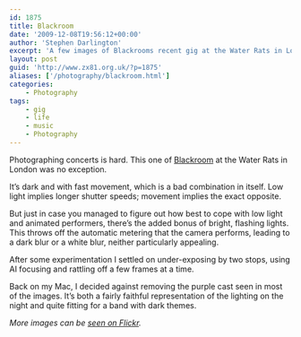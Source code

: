 ```yaml
---
id: 1875
title: Blackroom
date: '2009-12-08T19:56:12+00:00'
author: 'Stephen Darlington'
excerpt: 'A few images of Blackrooms recent gig at the Water Rats in London.'
layout: post
guid: 'http://www.zx81.org.uk/?p=1875'
aliases: ['/photography/blackroom.html']
categories:
    - Photography
tags:
    - gig
    - life
    - music
    - Photography
---
```


Photographing concerts is hard. This one of [Blackroom](http://www.myspace.com/blackroomtheband) at the Water Rats in London was no exception.

It’s dark and with fast movement, which is a bad combination in itself. Low light implies longer shutter speeds; movement implies the exact opposite.

But just in case you managed to figure out how best to cope with low light and animated performers, there’s the added bonus of bright, flashing lights. This throws off the automatic metering that the camera performs, leading to a dark blur or a white blur, neither particularly appealing.

After some experimentation I settled on under-exposing by two stops, using AI focusing and rattling off a few frames at a time.

Back on my Mac, I decided against removing the purple cast seen in most of the images. It’s both a fairly faithful representation of the lighting on the night and quite fitting for a band with dark themes.

*More images can be [seen on Flickr](http://www.flickr.com/photos/stephendarlington/sets/72157622834842993/).*